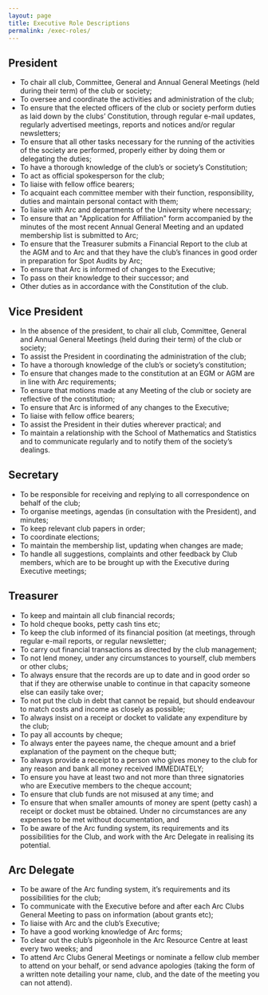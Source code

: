 ```yaml
---
layout: page
title: Executive Role Descriptions
permalink: /exec-roles/
---
```


## President
 - To chair all club, Committee, General and Annual General Meetings (held during their term) of the club or society;
 - To oversee and coordinate the activities and administration of the club;
 - To ensure that the elected officers of the club or society perform duties as laid down by the clubs’ Constitution, through regular e-mail updates, regularly advertised meetings, reports and notices and/or regular newsletters;
 - To ensure that all other tasks necessary for the running of the activities of the society are performed, properly either by doing them or delegating the duties;
 - To have a thorough knowledge of the club’s or society’s Constitution;
 - To act as official spokesperson for the club;
 - To liaise with fellow office bearers;
 - To acquaint each committee member with their function, responsibility, duties and maintain personal contact with them;
 - To liaise with Arc and departments of the University where necessary;
 - To ensure that an "Application for Affiliation" form accompanied by the minutes of the most recent Annual General Meeting and an updated membership list is submitted to Arc;
 - To ensure that the Treasurer submits a Financial Report to the club at the AGM and to Arc and that they have the club’s finances in good order in preparation for Spot Audits by Arc;
 - To ensure that Arc is informed of changes to the Executive;
 - To pass on their knowledge to their successor; and
 - Other duties as in accordance with the Constitution of the club.

## Vice President
 - In the absence of the president, to chair all club, Committee, General and Annual General Meetings (held during their term) of the club or society;
 - To assist the President in coordinating the administration of the club;
 - To have a thorough knowledge of the club’s or society’s constitution;
 - To ensure that changes made  to the constitution at an EGM or AGM are in line with Arc requirements;
 - To ensure that motions made at any Meeting of the club or society are reflective of the constitution;
 - To ensure that Arc is informed of any changes to the Executive;
 - To liaise with fellow office bearers;
 - To assist the President in their duties wherever practical; and
 - To maintain a relationship with the School of Mathematics and Statistics and to communicate regularly and to notify them of the society’s dealings.
 
## Secretary
 - To be responsible for receiving and replying to all correspondence on behalf of the club;
 - To organise meetings, agendas (in consultation with the President), and minutes;
 - To keep relevant club papers in order;
 - To coordinate elections;
 - To maintain the membership list, updating when changes are made;
 - To handle all suggestions, complaints and other feedback by Club members, which are to be brought up with the Executive during Executive meetings;

## Treasurer
 - To keep and maintain all club financial records;
 - To hold cheque books, petty cash tins etc;
 - To keep the club informed of its financial position (at meetings, through regular e-mail reports, or regular newsletter;
 - To carry out financial transactions as directed by the club management;
 - To not lend money, under any circumstances to yourself, club members or other clubs;
 - To always ensure that the records are up to date and in good order so that if they are otherwise unable to continue in that capacity someone else can easily take over;
 - To not put the club in debt that cannot be repaid, but should endeavour to match costs and income as closely as possible;
 - To always insist on a receipt or docket to validate any expenditure by the club;
 - To pay all accounts by cheque;
 - To always enter the payees name, the cheque amount and a brief explanation of the payment on the cheque butt;
 - To always provide a receipt to a person who gives money to the club for any reason and bank all money received IMMEDIATELY;
 - To ensure you have at least two and not more than three signatories who are Executive members to the cheque account;
 - To ensure that club funds are not misused at any time; and
 - To ensure that when smaller amounts of money are spent (petty cash) a receipt or docket must be obtained.
Under no circumstances are any expenses to be met without documentation, and
 - To be aware of the Arc funding system, its requirements and its possibilities for the Club, and work with the Arc Delegate in realising its potential.
 
## Arc Delegate
 - To be aware of the Arc funding system, it’s requirements and its possibilities for the club;
 - To communicate with the Executive before and after each Arc Clubs General Meeting to pass on information (about grants etc);
 - To liaise with Arc and the club’s Executive;
 - To have a good working knowledge of Arc forms;
 - To clear out the club’s pigeonhole in the Arc Resource Centre at least every two weeks; and
 - To attend Arc Clubs General Meetings or nominate a fellow club member to attend on your behalf, or send advance apologies (taking the form of a written note detailing your name, club, and the date of the meeting you can not attend).